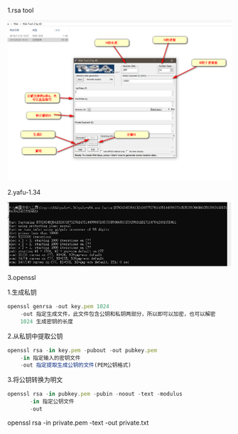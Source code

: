 1.rsa tool

![](https://raw.githubusercontent.com/h1iba1/h1iba1.github.io/refs/heads/master/_posts/CTF/crpto/RSA/images/F9A2B509E4784E98898883AA1FC94BD6rsatool使用教程.png)

2.yafu-1.34

![](https://raw.githubusercontent.com/h1iba1/h1iba1.github.io/refs/heads/master/_posts/CTF/crpto/RSA/images/09963763363C47CBA6F1ED74A9B23C89使用教程.png)



3.openssl

1.生成私钥

```javascript
openssl genrsa -out key.pem 1024
    -out 指定生成文件，此文件包含公钥和私钥两部分，所以即可以加密，也可以解密
    1024 生成密钥的长度
```



2.从私钥中提取公钥

```javascript
openssl rsa -in key.pem -pubout -out pubkey.pem
    -in 指定输入的密钥文件
    -out 指定提取生成公钥的文件(PEM公钥格式)
```



3.将公钥转换为明文

```javascript
openssl rsa -in pubkey.pem -pubin -noout -text -modulus
       -in 指定公钥文件
       -out 
```



openssl rsa -in private.pem -text -out private.txt